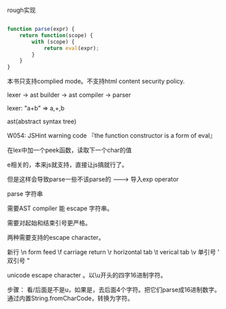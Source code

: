 rough实现

```javascript

function parse(expr) {
    return function(scope) {
        with (scope) {
            return eval(expr);
        }
    }
}
```

本书只支持complied mode。不支持html content security policy.

lexer -> ast builder -> ast compiler -> parser

lexer: "a+b" => a,+,b

ast(abstract syntax tree)

W054: JSHint warning code 『the function constructor is a form of eval』

在lex中加一个peek函数，读取下一个char的值

e相关的，本来js就支持，直接让js搞就行了。

但是这样会导致parse一些不该parse的 ---> 导入exp operator

parse 字符串

需要AST compiler 能 escape 字符串。

需要对起始和结束引号更严格。

两种需要支持的escape character。

新行 \n 
form feed \f
carriage return \r
horizontal tab \t
verical tab \v
单引号 \'
双引号 \"

unicode escape character 。以\u开头的四字16进制字符。

步骤：
看/后面是不是u，如果是，去后面4个字符。把它们parse成16进制数字。通过内置String.fromCharCode，转换为字符。







